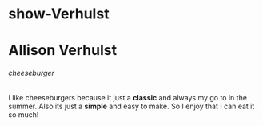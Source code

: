 # show-Verhulst
# Allison Verhulst
###### cheeseburger

I like cheeseburgers because it just a **classic** and always my go to in the summer. Also its just a **simple** and easy to make. 
So I enjoy that I can eat it so much!